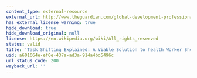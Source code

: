 ```yaml
---
content_type: external-resource
external_url: http://www.theguardian.com/global-development-professionals-network/2014/may/12/task-shifting-health-development-shortage
has_external_license_warning: true
hide_download: true
hide_download_original: null
license: https://en.wikipedia.org/wiki/All_rights_reserved
status: valid
title: 'Task Shifting Explained: A Viable Solution to health Worker Shortage?'
uid: a601664e-ef0e-437a-ad3a-914a4bd5496c
url_status_code: 200
wayback_url: ''
---
```

